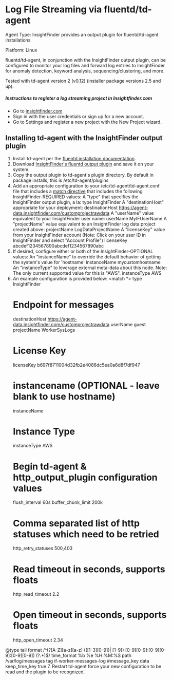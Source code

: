 # Log File Streaming via fluentd/td-agent
Agent Type: InsightFinder provides an output plugin for fluentd/td-agent installations

Platform: Linux

fluentd/td-agent, in conjunction with the InsightFinder output plugin, can be configured to monitor your log files and forward log entries to InsightFinder for anomaly detection, keyword analysis, sequencing/clustering, and more.

Tested with td-agent version 2 (v0.12) (installer package versions 2.5 and up).

##### Instructions to register a log streaming project in Insightfinder.com
- Go to [insightfinder.com](https://insightfinder.com/)
- Sign in with the user credentials or sign up for a new account.
- Go to Settings and register a new project with the New Project wizard.

## Installing td-agent with the InsightFinder output plugin

1. Install td-agent per the [fluentd installation documentation](http://docs.fluentd.org/v0.12/categories/installation).
2. Download [InsightFinder's fluentd output plugin](https://github.com/insightfinder/InsightAgent/blob/master/td-agent/out_InsightFinder.rb) and save it on your system.
3. Copy the output plugin to td-agent's plugin directory.  By default in package installs, this is /etc/td-agent/plugins
4. Add an appropriate configuration to your /etc/td-agent/td-agent.conf file that includes a [match directive](http://docs.fluentd.org/v0.12/articles/config-file#2-ldquomatchrdquo-tell-fluentd-what-to-do) that includes the following InsightFinder-REQUIRED values:
A "type" that specifies the InsightFinder output plugin, a la:
  type InsightFinder
A "destinationHost" appropriate for your deployment:
  destinationHost https://agent-data.insightfinder.com/customprojectrawdata
A "userName" value equivalent to your InsightFinder user name:
  userName MyIFUserName
A "projectName" value equivalent to an InsightFinder log data project created above:
  projectName LogDataProjectName
A "licenseKey" value from your InsightFinder account (Note: Click on your user ID in InsightFinder and select "Account Profile")
  licenseKey abcdef1234567890abcdef1234567890abc
5. If desired, configure either or both of the InsightFinder-OPTIONAL values:
An "instanceName" to override the default behavior of getting the system's value for 'hostname'
  instanceName mycustomhostname
An "instanceType" to leverage external meta-data about this node.  Note:  The only current supported value for this is "AWS".
  instanceType AWS
6. An example configuration is provided below:
  <match *>
    type InsightFinder
    # Endpoint for messages
    destinationHost https://agent-data.insightfinder.com/customprojectrawdata
    userName guest
    projectName WorkerSysLogs
    # License Key
    licenseKey b697f8711004d32fb2e4086dc5ea0a6d8f7df947 
    # instancename (OPTIONAL - leave blank to use hostname)
    instanceName 
    # Instance Type 
    instanceType AWS    
    # Begin td-agent & http_output_plugin configuration values
    flush_interval 60s
    buffer_chunk_limit 200k
    # Comma separated list of http statuses which need to be retried
    http_retry_statuses 500,403
    # Read timeout in seconds, supports floats
    http_read_timeout 2.2
    # Open timeout in seconds, supports floats
    http_open_timeout 2.34
  </match>
  <source>
    @type tail
    format /^(?<time>[A-Z][a-z][a-z] (([1-3][0-9])| [1-9]) [0-9][0-9]:[0-9][0-9]:[0-9][0-9]) (?<data>.*)$/
    time_format %b %e %H:%M:%S
    path /var/log/messages 
    tag if-worker-messages-log
    #message_key data
    keep_time_key true
  </source>
7.  Restart td-agent force your new configuration to be read and the plugin to be recognized.
